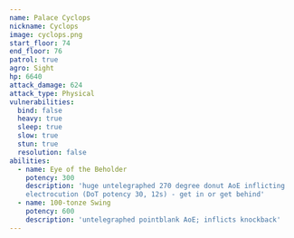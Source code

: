 ```yaml
---
name: Palace Cyclops
nickname: Cyclops
image: cyclops.png
start_floor: 74
end_floor: 76
patrol: true
agro: Sight
hp: 6640
attack_damage: 624
attack_type: Physical
vulnerabilities:
  bind: false
  heavy: true
  sleep: true
  slow: true
  stun: true
  resolution: false
abilities:
  - name: Eye of the Beholder
    potency: 300
    description: 'huge untelegraphed 270 degree donut AoE inflicting
    electrocution (DoT potency 30, 12s) - get in or get behind'
  - name: 100-tonze Swing
    potency: 600
    description: 'untelegraphed pointblank AoE; inflicts knockback'
---
```

